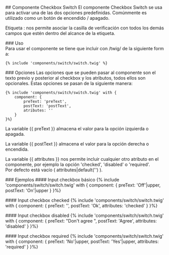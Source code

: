 ## Componente Checkbox Switch
El componente Checkbox Switch se usa para activar una de las dos opciones predefinidas. Comúnmente es utilizado como un botón de encendido / apagado.

Etiqueta <label>:  nos permite asociar la casilla de verificación con todos los demás campos que estén dentro del alcance de la etiqueta. 

### Uso
Para usar el componente se tiene que incluir con /twig/ de la siguiente forma:
```
{% include 'components/switch/switch.twig' %}

```

### Opciones
Las opciones que se pueden pasar al componente son el texto previo y posterior al checkbox y los atributos, todos ellos son opcionales. Estas opciones se pasan de la siguiente manera: 
```
{% include 'components/switch/switch.twig' with {
    component: {
        preText: 'preText',
        postText: 'postText',
        atributes: ''
    }
}%}

```
La variable {{ preText }} almacena el valor para la opción izquierda o apagada.

La variable {{ postText }} almacena el valor para la opción derecha o encendida.

La variable {{ attributes }} nos permite incluir cualquier otro atributo en el componente, por ejemplo la opción 'checked', 'disabled' o 'required'. Por defecto está vacío ( attributes|default('') ).

### Ejemplos
#### Input checkbox básico
{% include 'components/switch/switch.twig' with {
    component: {
        preText: 'Off'|upper,
        postText: 'On'|upper
    }
}%}


#### Input checkbox checked
{% include 'components/switch/switch.twig' with { 
    component: {
        preText: '',
        postText: 'Ok',
        attributes: 'checked'
    }
}%}

#### Input checkbox disabled
{% include 'components/switch/switch.twig' with {
    component: {
        preText: "Don't agree ",
        postText: 'Agree',
        attributes: 'disabled'
    }
}%}

#### Input checkbox required
{% include 'components/switch/switch.twig' with { 
    component: {
        preText: 'No'|upper,
        postText: 'Yes'|upper,
        attributes: 'required'
    }
}%} 
